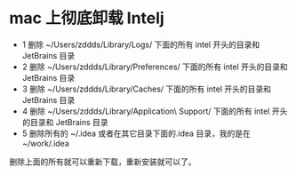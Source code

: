# mac 上彻底卸载 Intelj

- 1 删除 ~/Users/zddds/Library/Logs/ 下面的所有 intel 开头的目录和 JetBrains 目录
- 2 删除 ~/Users/zddds/Library/Preferences/ 下面的所有 intel 开头的目录和 JetBrains 目录
- 3 删除 ~/Users/zddds/Library/Caches/ 下面的所有 intel 开头的目录和 JetBrains 目录
- 4 删除 ~/Users/zddds/Library/Application\ Support/ 下面的所有 intel 开头的目录和 JetBrains 目录
- 5 删除所有的 ~/.idea 或者在其它目录下面的.idea 目录，我的是在 ~/work/.idea

删除上面的所有就可以重新下载，重新安装就可以了。
